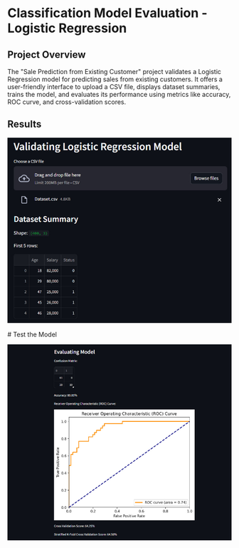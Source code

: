 
Classification Model Evaluation - Logistic Regression
===========================================================

Project Overview
-------------------
The "Sale Prediction from Existing Customer" project validates a Logistic Regression model for predicting sales from existing customers. 
It offers a user-friendly interface to upload a CSV file, displays dataset summaries, trains the model, and evaluates its performance using metrics like accuracy, ROC curve, and cross-validation scores.





Results
-------------------------------------------
![Interface](build/html/_images/7.2.jpg)

\# Test the Model

![Model Evaluation](build/html/_images/7.1.jpg)
